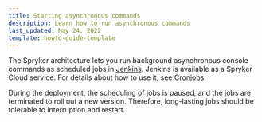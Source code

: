 ```yaml
---
title: Starting asynchronous commands
description: Learn how to run asynchronous commands
last_updated: May 24, 2022
template: howto-guide-template
---
```


The Spryker architecture lets you run background asynchronous console commands as scheduled jobs in [Jenkins](https://docs.spryker.com/docs/scos/dev/back-end-development/console-commands/{{site.version}}/console-commands.html#jenkins-setup-commands). Jenkins is available as a Spryker Cloud service. For details about how to use it, see [Cronjobs](https://docs.spryker.com/docs/scos/dev/back-end-development/cronjobs/cronjobs.html).

During the deployment, the scheduling of jobs is paused, and the jobs are terminated to roll out a new version. Therefore, long-lasting jobs should be tolerable to interruption and restart.


